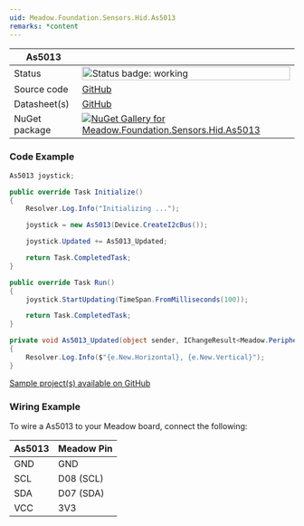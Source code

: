 ```yaml
---
uid: Meadow.Foundation.Sensors.Hid.As5013
remarks: *content
---
```


| As5013 | |
|--------|--------|
| Status | <img src="https://img.shields.io/badge/Working-brightgreen" style="width: auto; height: -webkit-fill-available;" alt="Status badge: working" /> |
| Source code | [GitHub](https://github.com/WildernessLabs/Meadow.Foundation/tree/main/Source/Meadow.Foundation.Peripherals/Sensors.Hid.As5013) |
| Datasheet(s) | [GitHub](https://github.com/WildernessLabs/Meadow.Foundation/tree/main/Source/Meadow.Foundation.Peripherals/Sensors.Hid.As5013/Datasheet) |
| NuGet package | <a href="https://www.nuget.org/packages/Meadow.Foundation.Sensors.Hid.As5013/" target="_blank"><img src="https://img.shields.io/nuget/v/Meadow.Foundation.Sensors.Hid.As5013.svg?label=Meadow.Foundation.Sensors.Hid.As5013" alt="NuGet Gallery for Meadow.Foundation.Sensors.Hid.As5013" /></a> |

### Code Example

```csharp
As5013 joystick;

public override Task Initialize()
{
    Resolver.Log.Info("Initializing ...");

    joystick = new As5013(Device.CreateI2cBus());

    joystick.Updated += As5013_Updated;

    return Task.CompletedTask;
}

public override Task Run()
{
    joystick.StartUpdating(TimeSpan.FromMilliseconds(100));

    return Task.CompletedTask;
}

private void As5013_Updated(object sender, IChangeResult<Meadow.Peripherals.Sensors.Hid.AnalogJoystickPosition> e)
{
    Resolver.Log.Info($"{e.New.Horizontal}, {e.New.Vertical}");
}

```

[Sample project(s) available on GitHub](https://github.com/WildernessLabs/Meadow.Foundation/tree/main/Source/Meadow.Foundation.Peripherals/Sensors.Hid.As5013/Samples/As5013_Sample)

### Wiring Example

To wire a As5013 to your Meadow board, connect the following:

| As5013  | Meadow Pin  |
|---------|-------------|
| GND     | GND         |
| SCL     | D08 (SCL)   |
| SDA     | D07 (SDA)   |
| VCC     | 3V3         |
